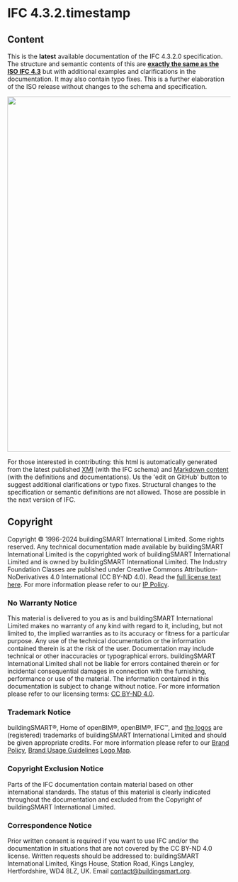 # IFC 4.3.2.timestamp

## Content

This is the **latest** available documentation of the IFC 4.3.2.0 specification. 
The structure and semantic contents of this are **[exactly the same as the ISO IFC 4.3](https://standards.buildingsmart.org/IFC/RELEASE/IFC4_3/)** but with additional examples and clarifications in the documentation. It may also contain typo fixes.
This is a further elaboration of the ISO release without changes to the schema and specification.

<img src="https://raw.githubusercontent.com/buildingSMART/IFC4.3.x-development/master/docs/assets/img/Dongping.jpg" width="800">

For those interested in contributing: this html is automatically generated from the latest published [XMI](https://github.com/buildingSMART/IFC4.3.x-development/tree/master/schemas) (with the IFC schema) and [Markdown content](https://github.com/buildingSMART/IFC4.3.x-development/tree/master/docs) (with the definitions and documentations).
Us the 'edit on GitHub' button to suggest additional clarifications or typo fixes. Structural changes to the specification or semantic definitions are not allowed. Those are possible in the next version of IFC.

## Copyright

Copyright © 1996-2024 buildingSMART International Limited. Some rights reserved. Any technical documentation made available by buildingSMART International Limited is the copyrighted work of buildingSMART International Limited and is owned by buildingSMART International Limited.
The Industry Foundation Classes are published under Creative Commons Attribution-NoDerivatives 4.0 International (CC BY-ND 4.0). Read the [full license text here](https://creativecommons.org/licenses/by-nd/4.0/legalcode).
For more information please refer to our [IP Policy](https://buildingsmart-1xbd3ajdayi.netdna-ssl.com/wp-content/uploads/2021/06/bSI-Intellectual-Property-Policy.pdf).

### No Warranty Notice

This material is delivered to you as is and buildingSMART International Limited makes no warranty of any kind with regard to it, including, but not limited to, the implied warranties as to its accuracy or fitness for a particular purpose. Any use of the technical documentation or the information contained therein is at the risk of the user. Documentation may include technical or other inaccuracies or typographical errors. buildingSMART International Limited shall not be liable for errors contained therein or for incidental consequential damages in connection with the furnishing, performance or use of the material. The information contained in this documentation is subject to change without notice.
For more information please refer to our licensing terms: [CC BY-ND 4.0](https://creativecommons.org/licenses/by-nd/4.0/legalcode).

### Trademark Notice

buildingSMART®, Home of openBIM®, openBIM®, IFC™, and [the logos](https://app.box.com/s/9dn4xylxdbh10lrx52nbhf3frcprrcqm) are (registered) trademarks of buildingSMART International Limited and should be given appropriate credits.
For more information please refer to our [Brand Policy](https://buildingsmart-1xbd3ajdayi.netdna-ssl.com/wp-content/uploads/2021/05/bSI_Brand_Policy_2021.pdf), [Brand Usage Guidelines](https://app.box.com/s/hoanziy6shn857yroe6rvfza6xygbs7y) [Logo Map](https://app.box.com/s/9dn4xylxdbh10lrx52nbhf3frcprrcqm).

### Copyright Exclusion Notice

Parts of the IFC documentation contain material based on other international standards. The status of this material is clearly indicated throughout the documentation and excluded from the Copyright of buildingSMART International Limited.

### Correspondence Notice

Prior written consent is required if you want to use IFC and/or the documentation in situations that are not covered by the CC BY-ND 4.0 license.
Written requests should be addressed to: buildingSMART International Limited, Kings House, Station Road, Kings Langley, Hertfordshire, WD4 8LZ, UK. Email [contact@buildingsmart.org](mailto:contact@buildingsmart.org).
